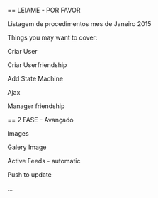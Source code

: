 == LEIAME - POR FAVOR

Listagem de procedimentos mes de Janeiro 2015

Things you may want to cover:

Criar User

Criar Userfriendship

Add State Machine

Ajax

Manager friendship

== 2 FASE - Avançado

Images

Galery Image

Active Feeds - automatic

Push to update

...